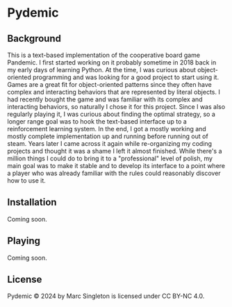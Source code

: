 # Pydemic

## Background
This is a text-based implementation of the cooperative board game Pandemic. I first started working on it probably sometime in 2018 back in my early days of learning Python. At the time, I was curious about object-oriented programming and was looking for a good project to start using it. Games are a great fit for object-oriented patterns since they often have complex and interacting behaviors that are represented by literal objects. I had recently bought the game and was familiar with its complex and interacting behaviors, so naturally I chose it for this project. Since I was also regularly playing it, I was curious about finding the optimal strategy, so a longer range goal was to hook the text-based interface up to a reinforcement learning system. In the end, I got a mostly working and mostly complete implementation up and running before running out of steam. Years later I came across it again while re-organizing my coding projects and thought it was a shame I left it almost finished. While there's a million things I could do to bring it to a "professional" level of polish, my main goal was to make it stable and to develop its interface to a point where a player who was already familiar with the rules could reasonably discover how to use it.

## Installation
Coming soon.

## Playing
Coming soon.

## License
Pydemic © 2024 by Marc Singleton is licensed under CC BY-NC 4.0.
